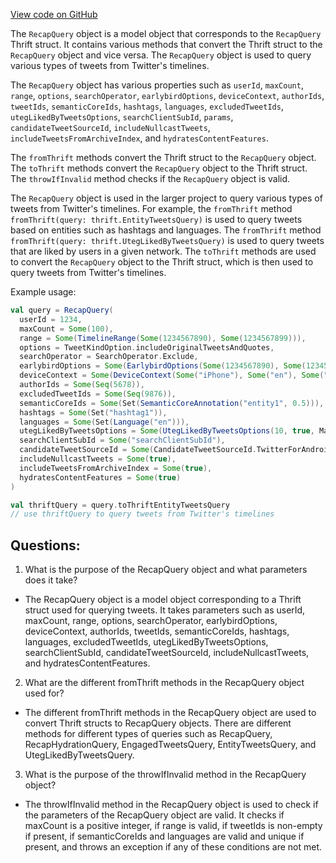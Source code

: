 [View code on GitHub](https://github.com/misbahsy/the-algorithm/timelineranker/common/src/main/scala/com/twitter/timelineranker/model/RecapQuery.scala)

The `RecapQuery` object is a model object that corresponds to the `RecapQuery` Thrift struct. It contains various methods that convert the Thrift struct to the `RecapQuery` object and vice versa. The `RecapQuery` object is used to query various types of tweets from Twitter's timelines. 

The `RecapQuery` object has various properties such as `userId`, `maxCount`, `range`, `options`, `searchOperator`, `earlybirdOptions`, `deviceContext`, `authorIds`, `tweetIds`, `semanticCoreIds`, `hashtags`, `languages`, `excludedTweetIds`, `utegLikedByTweetsOptions`, `searchClientSubId`, `params`, `candidateTweetSourceId`, `includeNullcastTweets`, `includeTweetsFromArchiveIndex`, and `hydratesContentFeatures`. 

The `fromThrift` methods convert the Thrift struct to the `RecapQuery` object. The `toThrift` methods convert the `RecapQuery` object to the Thrift struct. The `throwIfInvalid` method checks if the `RecapQuery` object is valid. 

The `RecapQuery` object is used in the larger project to query various types of tweets from Twitter's timelines. For example, the `fromThrift` method `fromThrift(query: thrift.EntityTweetsQuery)` is used to query tweets based on entities such as hashtags and languages. The `fromThrift` method `fromThrift(query: thrift.UtegLikedByTweetsQuery)` is used to query tweets that are liked by users in a given network. The `toThrift` methods are used to convert the `RecapQuery` object to the Thrift struct, which is then used to query tweets from Twitter's timelines. 

Example usage:

```scala
val query = RecapQuery(
  userId = 1234,
  maxCount = Some(100),
  range = Some(TimelineRange(Some(1234567890), Some(1234567899))),
  options = TweetKindOption.includeOriginalTweetsAndQuotes,
  searchOperator = SearchOperator.Exclude,
  earlybirdOptions = Some(EarlybirdOptions(Some(1234567890), Some(1234567899))),
  deviceContext = Some(DeviceContext(Some("iPhone"), Some("en"), Some("US"))),
  authorIds = Some(Seq(5678)),
  excludedTweetIds = Some(Seq(9876)),
  semanticCoreIds = Some(Set(SemanticCoreAnnotation("entity1", 0.5))),
  hashtags = Some(Set("hashtag1")),
  languages = Some(Set(Language("en"))),
  utegLikedByTweetsOptions = Some(UtegLikedByTweetsOptions(10, true, Map(5678 -> 0.5))),
  searchClientSubId = Some("searchClientSubId"),
  candidateTweetSourceId = Some(CandidateTweetSourceId.TwitterForAndroid),
  includeNullcastTweets = Some(true),
  includeTweetsFromArchiveIndex = Some(true),
  hydratesContentFeatures = Some(true)
)

val thriftQuery = query.toThriftEntityTweetsQuery
// use thriftQuery to query tweets from Twitter's timelines
```
## Questions: 
 1. What is the purpose of the RecapQuery object and what parameters does it take?
- The RecapQuery object is a model object corresponding to a Thrift struct used for querying tweets. It takes parameters such as userId, maxCount, range, options, searchOperator, earlybirdOptions, deviceContext, authorIds, tweetIds, semanticCoreIds, hashtags, languages, excludedTweetIds, utegLikedByTweetsOptions, searchClientSubId, candidateTweetSourceId, includeNullcastTweets, and hydratesContentFeatures.

2. What are the different fromThrift methods in the RecapQuery object used for?
- The different fromThrift methods in the RecapQuery object are used to convert Thrift structs to RecapQuery objects. There are different methods for different types of queries such as RecapQuery, RecapHydrationQuery, EngagedTweetsQuery, EntityTweetsQuery, and UtegLikedByTweetsQuery.

3. What is the purpose of the throwIfInvalid method in the RecapQuery object?
- The throwIfInvalid method in the RecapQuery object is used to check if the parameters of the RecapQuery object are valid. It checks if maxCount is a positive integer, if range is valid, if tweetIds is non-empty if present, if semanticCoreIds and languages are valid and unique if present, and throws an exception if any of these conditions are not met.